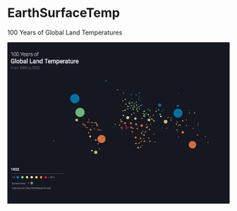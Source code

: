 # EarthSurfaceTemp
100 Years of Global Land Temperatures

![Alt text](/screenGrab.png?raw=true "Optional Title")

